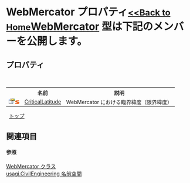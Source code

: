 # WebMercator プロパティ<small>[<<Back to Home](https://github.com/usagi/usagi.cs/blob/master/Help/Home.md)</small><a href="T_usagi_CivilEngineering_WebMercator.md">WebMercator</a> 型は下記のメンバーを公開します。


## プロパティ
&nbsp;<table><tr><th></th><th>名前</th><th>説明</th></tr><tr><td>![Public プロパティ](media/pubproperty.gif "Public プロパティ")![静的メンバー](media/static.gif "静的メンバー")</td><td><a href="P_usagi_CivilEngineering_WebMercator_CriticalLatitude.md">CriticalLatitude</a></td><td>
WebMercator における臨界緯度（限界緯度）</td></tr></table>&nbsp;
<a href="#webmercator-プロパティ">トップ</a>

## 関連項目


#### 参照
<a href="T_usagi_CivilEngineering_WebMercator.md">WebMercator クラス</a><br /><a href="N_usagi_CivilEngineering.md">usagi.CivilEngineering 名前空間</a><br />